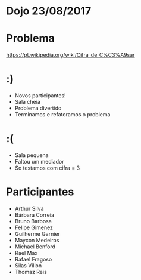 # Dojo 23/08/2017

Problema
========

https://pt.wikipedia.org/wiki/Cifra_de_C%C3%A9sar

:)
==

- Novos participantes!
- Sala cheia
- Problema divertido
- Terminamos e refatoramos o problema

:(
==

- Sala pequena
- Faltou um mediador
- So testamos com cifra = 3

Participantes
=============

- Arthur Silva
- Bárbara Correia
- Bruno Barbosa
- Felipe Gimenez
- Guilherme Garnier
- Maycon Medeiros
- Michael Benford
- Rael Max
- Rafael Fragoso
- Silas Villon
- Thomaz Reis
